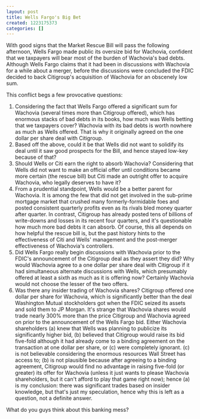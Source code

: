 ```yaml
---
layout: post
title: Wells Fargo's Big Bet
created: 1223175373
categories: []
---
```

With good signs that the Market Rescue Bill will pass the following afternoon, Wells Fargo made public its oversize bid for Wachovia, confident that we taxpayers will bear most of the burden of Wachovia's bad debts. Although Wells Fargo claims that it had been in discussions with Wachovia for a while about a merger, before the discussions were concluded the FDIC decided to back Citigroup's acquisition of Wachovia for an obscenely low sum.

This conflict begs a few provocative questions:
<ol>
<li>Considering the fact that Wells Fargo offered a significant sum for Wachovia (several times more than Citigroup offered), which has enormous stacks of bad debts in its books, how much was Wells betting that we taxpayers cover? Wachovia with its bad debts is worth nowhere as much as Wells offered. That is why it originally agreed on the one dollar per share deal with Citigroup.</li>
<li>Based off the above, could it be that Wells did not want to solidify its deal until it saw good prospects for the Bill, and hence stayed low-key because of that?</li>
<li>Should Wells or Citi earn the right to absorb Wachovia? Considering that Wells did not want to make an official offer until conditions became more certain (the rescue bill) but Citi made an outright offer to acquire Wachovia, who legally deserves to have it?</li>
<li>From a prudential standpoint, Wells would be a better parent for Wachovia. It is among the few that did not get involved in the sub-prime mortgage market that crushed many formerly-formidable foes and posted consistent quarterly profits even as its rivals bled money quarter after quarter. In contrast, Citigroup has already posted tens of billions of write-downs and losses in its recent four quarters, and it's questionable how much more bad debts it can absorb. Of course, this all depends on how helpful the rescue bill is, but the past history hints to the effectiveness of Citi and Wells' management and the post-merger effectiveness of Wachovia's controllers.</li>
<li>Did Wells Fargo really begin discussions with Wachovia prior to the FDIC's announcement of the Citigroup deal as they assert they did? Why would Wachovia agree to a one dollar per share deal with Citigroup if it had simultaneous alternate discussions with Wells, which presumably offered at least a sixth as much as it is offering now? Certainly Wachovia would not choose the lesser of the two offers.</li>
<li>Was there any insider trading of Wachovia shares? Citigroup offered one dollar per share for Wachovia, which is significantly better than the deal Washington Mutual stockholders got when the FDIC seized its assets and sold them to JP Morgan. It's strange that Wachovia shares would trade nearly 300% more than the price Citigroup and Wachovia agreed on prior to the announcement of the Wells Fargo bid. Either Wachovia shareholders (a) knew that Wells was planning to publicize its significantly higher bid, (b) believed that Citigroup would raise its bid five-fold although it had already come to a binding agreement on the transaction at one dollar per share, or (c) were completely ignorant. (c) is not believable considering the enormous resources Wall Street has access to; (b) is not plausible because after agreeing to a binding agreement, Citigroup would find no advantage in raising five-fold (or greater) its offer for Wachovia (unless it just wants to please Wachovia shareholders, but it can't afford to play that game right now); hence (a) is my conclusion: there was significant trades based on insider knowledge, but that's just my speculation, hence why this is left as a question, not a definite answer.</li>
</ol>
What do you guys think about this banking mess?
